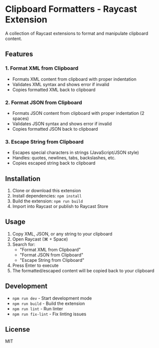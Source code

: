 # Clipboard Formatters - Raycast Extension

A collection of Raycast extensions to format and manipulate clipboard content.

## Features

### 1. Format XML from Clipboard
- Formats XML content from clipboard with proper indentation
- Validates XML syntax and shows error if invalid
- Copies formatted XML back to clipboard

### 2. Format JSON from Clipboard
- Formats JSON content from clipboard with proper indentation (2 spaces)
- Validates JSON syntax and shows error if invalid
- Copies formatted JSON back to clipboard

### 3. Escape String from Clipboard
- Escapes special characters in strings (JavaScript/JSON style)
- Handles: quotes, newlines, tabs, backslashes, etc.
- Copies escaped string back to clipboard

## Installation

1. Clone or download this extension
2. Install dependencies: `npm install`
3. Build the extension: `npm run build`
4. Import into Raycast or publish to Raycast Store

## Usage

1. Copy XML, JSON, or any string to your clipboard
2. Open Raycast (⌘ + Space)
3. Search for:
   - "Format XML from Clipboard"
   - "Format JSON from Clipboard" 
   - "Escape String from Clipboard"
4. Press Enter to execute
5. The formatted/escaped content will be copied back to your clipboard

## Development

- `npm run dev` - Start development mode
- `npm run build` - Build the extension
- `npm run lint` - Run linter
- `npm run fix-lint` - Fix linting issues

## License

MIT
